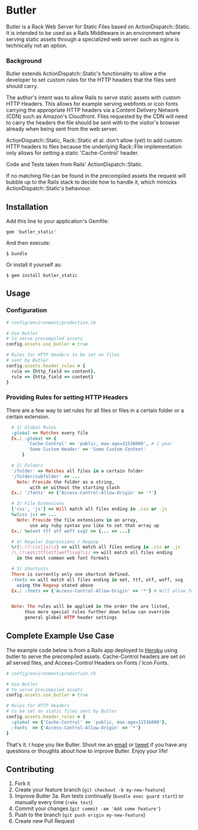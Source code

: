 # Butler

Butler is a Rack Web Server for Static Files based on ActionDispatch::Static.
It is intended to be used as a Rails Middleware in an environment where serving static assets through a specialized web server such as nginx is technically not an option.

### Background

Butler extends ActionDispatch::Static's functionality to allow a the developer to set custom rules for the HTTP headers that the files sent should carry.

The author's intent was to allow Rails to serve static assets with custom HTTP Headers.
This allows for example serving webfonts or icon fonts carrying the appropriate HTTP headers via a Content Delivery Network (CDN) such as Amazon's Cloudfront. Files requested by the CDN will need to carry the headers the file should be sent with to the visitor's browser already when being sent from the web server.

ActionDispatch::Static, Rack::Static et al. don't allow (yet) to add custom HTTP headers to files because the underlying Rack::File implementation only allows for setting a static 'Cache-Control' header.

Code and Tests taken from Rails' ActionDispatch::Static.

If no matching file can be found in the precompiled assets the request will bubble up to the Rails stack to decide how to handle it, which mimicks ActionDispatch::Static's behaviour.

## Installation

Add this line to your application's Gemfile:

    gem 'butler_static'

And then execute:

    $ bundle

Or install it yourself as:

    $ gem install butler_static

## Usage

### Configuration

```ruby
# config/environment/production.rb

# Use Butler
# to serve precompiled assets
config.assets.use_butler = true

# Rules for HTTP Headers to be set on files
# sent by Butler
config.assets.header_rules = {
  rule => {http_field => content},
  rule => {http_field => content}
}
```

### Providing Rules for setting HTTP Headers

There are a few way to set rules for all files or files in a certain folder or a certain extension.

```ruby
  # 1) Global Rules
  :global => Matches every file
  Ex.: :global => {
        'Cache-Control' => 'public, max-age=31536000', # 1 year
        'Some Custom Header' => 'Some Custom Content'
      }

  # 2) Folders
  '/folder' => Matches all files in a certain folder
  '/folder/subfolder' => ...
    Note: Provide the folder as a string,
         with or without the starting slash
  Ex.: '/fonts' => {'Access-Control-Allow-Origin' => '*'}

  # 3) File Extensions
  ['css', 'js'] => Will match all files ending in .css or .js
  %w(css js) => ...
    Note: Provide the file extensions in an array,
         use any ruby syntax you like to set that array up
  Ex.: %w(eot ttf otf woff svg) => {... => ...}

  # 4) Regular Expressions / Regexp
  %r{\.(?:css|js)\z} => will match all files ending in .css or .js
  /\.(?:eot|ttf|otf|woff|svg)\z/ => will match all files ending
    in the most common web font formats

  # 5) Shortcuts
  There is currently only one shortcut defined.
  :fonts => will match all files ending in eot, ttf, otf, woff, svg
    using the Regexp stated above
  Ex.: :fonts => {'Access-Control-Allow-Origin' => '*'} # Will allow fonts and icon fonts to be displayed in Firefox 3.5+


  Note: The rules will be applied in the order the are listed,
       thus more special rules further down below can override
       general global HTTP header settings
```

## Complete Example Use Case

The example code below is from a Rails app deployed to [Heroku](http://www.heroku.com) using butler to serve the precompiled assets.
Cache-Control headers are set on all served files, and Access-Control Headers on Fonts / Icon Fonts.

```ruby
# config/environment/production.rb

# Use Butler
# to serve precompiled assets
config.assets.use_butler = true

# Rules for HTTP Headers
# to be set on static files sent by Butler
config.assets.header_rules = {
  :global => {'Cache-Control' => 'public, max-age=31536000'},
  :fonts  => {'Access-Control-Allow-Origin' => '*'}
}
```
That's it. I hope you like Butler.
Shoot me an [email](github@tklemm.eu) or [tweet](https://www.twitter.com/thomasjklemm) if you have any questions or thoughts about how to improve Butler. Enjoy your life!

## Contributing

1. Fork it
2. Create your feature branch (`git checkout -b my-new-feature`)
3. Improve Butler
3a. Run tests continually (`bundle exec guard start`) or manually every time (`rake test`)
4. Commit your changes (`git commit -am 'Add some feature'`)
5. Push to the branch (`git push origin my-new-feature`)
6. Create new Pull Request
